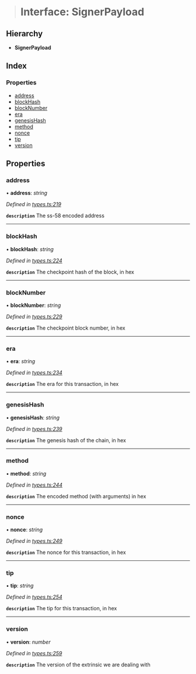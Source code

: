 > # Interface: SignerPayload

## Hierarchy

* **SignerPayload**

## Index

### Properties

* [address](_types_.signerpayload.md#address)
* [blockHash](_types_.signerpayload.md#blockhash)
* [blockNumber](_types_.signerpayload.md#blocknumber)
* [era](_types_.signerpayload.md#era)
* [genesisHash](_types_.signerpayload.md#genesishash)
* [method](_types_.signerpayload.md#method)
* [nonce](_types_.signerpayload.md#nonce)
* [tip](_types_.signerpayload.md#tip)
* [version](_types_.signerpayload.md#version)

## Properties

###  address

• **address**: *string*

*Defined in [types.ts:219](https://github.com/polkadot-js/api/blob/5899304/packages/api/src/types.ts#L219)*

**`description`** The ss-58 encoded address

___

###  blockHash

• **blockHash**: *string*

*Defined in [types.ts:224](https://github.com/polkadot-js/api/blob/5899304/packages/api/src/types.ts#L224)*

**`description`** The checkpoint hash of the block, in hex

___

###  blockNumber

• **blockNumber**: *string*

*Defined in [types.ts:229](https://github.com/polkadot-js/api/blob/5899304/packages/api/src/types.ts#L229)*

**`description`** The checkpoint block number, in hex

___

###  era

• **era**: *string*

*Defined in [types.ts:234](https://github.com/polkadot-js/api/blob/5899304/packages/api/src/types.ts#L234)*

**`description`** The era for this transaction, in hex

___

###  genesisHash

• **genesisHash**: *string*

*Defined in [types.ts:239](https://github.com/polkadot-js/api/blob/5899304/packages/api/src/types.ts#L239)*

**`description`** The genesis hash of the chain, in hex

___

###  method

• **method**: *string*

*Defined in [types.ts:244](https://github.com/polkadot-js/api/blob/5899304/packages/api/src/types.ts#L244)*

**`description`** The encoded method (with arguments) in hex

___

###  nonce

• **nonce**: *string*

*Defined in [types.ts:249](https://github.com/polkadot-js/api/blob/5899304/packages/api/src/types.ts#L249)*

**`description`** The nonce for this transaction, in hex

___

###  tip

• **tip**: *string*

*Defined in [types.ts:254](https://github.com/polkadot-js/api/blob/5899304/packages/api/src/types.ts#L254)*

**`description`** The tip for this transaction, in hex

___

###  version

• **version**: *number*

*Defined in [types.ts:259](https://github.com/polkadot-js/api/blob/5899304/packages/api/src/types.ts#L259)*

**`description`** The version of the extrinsic we are dealing with